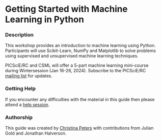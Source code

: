 # Getting Started with Machine Learning in Python

### Description

This workshop provides an introduction to machine learning using Python. Participants will use Scikit-Learn, NumPy and Matplotlib to solve problems using supervised and unsupervised machine learning techniques.

PICSciE/RC and CSML will offer a 5-part machine learning mini-course during Wintersession (Jan 16-26, 2024). Subscribe to the PICSciE/RC [mailing list](https://researchcomputing.princeton.edu/subscribe) for updates. 

### Getting Help

If you encounter any difficulties with the material in this guide then please attend a <a href="https://researchcomputing.princeton.edu/education/help-sessions">help session</a>.

### Authorship

This guide was created by [Christina Peters](https://catalog.saintmarys.edu/faculty/) with contributions from Julian Gold and Jonathan Halverson.
